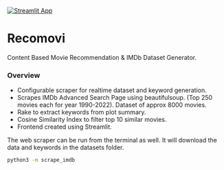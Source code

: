 [![Streamlit App](https://static.streamlit.io/badges/streamlit_badge_black_white.svg)](https://share.streamlit.io/carteakey/recomovi/)

# Recomovi

Content Based Movie Recommendation & IMDb Dataset Generator.


### Overview
- Configurable scraper for realtime dataset and keyword generation.
- Scrapes IMDb Advanced Search Page using beautifulsoup. (Top 250 movies each for year 1990-2022). Dataset of approx 8000 movies.
- Rake to extract keywords from plot summary.
- Cosine Similarity Index to filter top 10 similar movies.
- Frontend created using Streamlit.

The web scraper can be run from the terminal as well. It will download the data and keywords in the datasets folder.
```bash
python3 -m scrape_imdb
```


